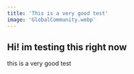 ```yaml
---
title: 'This is a very good test'
image: 'GlobalCommunity.webp'
---
```


## Hi! im testing this right now

this is a very good test

